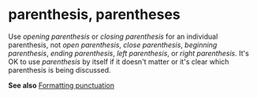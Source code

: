 # parenthesis, parentheses

Use *opening parenthesis* or *closing parenthesis* for an individual parenthesis, not *open parenthesis*, *close parenthesis*, *beginning parenthesis*, *ending parenthesis*, *left parenthesis*, or *right parenthesis*. It's OK to use *parenthesis* by itself if it doesn't matter or it's clear which parenthesis is being discussed.

**See also** [Formatting punctuation](/style-guide/punctuation/formatting-punctuation)

